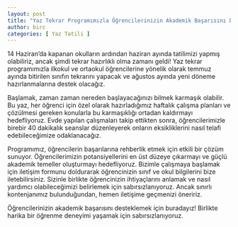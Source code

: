 ```yaml
---
layout: post
title: "Yaz Tekrar Programımızla Öğrencilerinizin Akademik Başarısını Destekliyoruz!"
author: birc
categories: [ Yaz Tatili ]
---
```


14 Haziran’da kapanan okulların ardından haziran ayında tatilimizi yapmış olabiliriz, ancak şimdi tekrar hazırlıklı olma zamanı geldi! Yaz tekrar programımızla ilkokul ve ortaokul öğrencilerine yönelik olarak temmuz ayında bitirilen sınıfın tekrarını yapacak ve ağustos ayında yeni döneme hazırlanmalarına destek olacağız.

Başlamak, zaman zaman nereden başlayacağınızı bilmek karmaşık olabilir. Bu yaz, her öğrenci için özel olarak hazırladığımız haftalık çalışma planları ve çözülmesi gereken konularla bu karmaşıklığı ortadan kaldırmayı hedefliyoruz. Evde yapılan çalışmaları takip ettikten sonra, öğrencilerimizle birebir 40 dakikalık seanslar düzenleyerek onların eksikliklerini nasıl telafi edebileceğimize odaklanacağız.

Programımız, öğrencilerin başarılarına rehberlik etmek için etkili bir çözüm sunuyor. Öğrencilerimizin potansiyellerini en üst düzeye çıkarmayı ve güçlü akademik temeller oluşturmayı hedefliyoruz. Bizimle çalışmaya başlamak için iletişim formunu doldurarak öğrencinizin sınıf ve okul bilgilerini bize iletebilirsiniz. Sizinle birlikte öğrencinizin ihtiyaçlarını anlamak ve nasıl yardımcı olabileceğimizi belirlemek için sabırsızlanıyoruz. Ancak sınırlı kontenjanımız bulunduğundan, hemen iletişime geçmenizi öneririz.

Öğrencilerinizin akademik başarısını desteklemek için buradayız! Birlikte harika bir öğrenme deneyimi yaşamak için sabırsızlanıyoruz.
